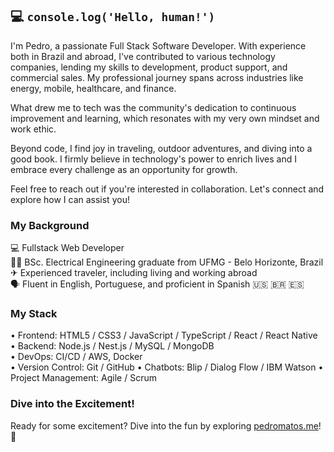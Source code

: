 ## 💻 `console.log('Hello, human!')`

I'm Pedro, a passionate Full Stack Software Developer. With experience both in Brazil and abroad, I've contributed to various technology companies, lending my skills to development, product support, and commercial sales. My professional journey spans across industries like energy, mobile, healthcare, and finance.

What drew me to tech was the community's dedication to continuous improvement and learning, which resonates with my very own mindset and work ethic.

Beyond code, I find joy in traveling, outdoor adventures, and diving into a good book. I firmly believe in technology's power to enrich lives and I embrace every challenge as an opportunity for growth.

Feel free to reach out if you're interested in collaboration. Let's connect and explore how I can assist you!

### My Background

💻 Fullstack Web Developer  
👷🏻 BSc. Electrical Engineering graduate from UFMG - Belo Horizonte, Brazil  
✈ Experienced traveler, including living and working abroad  
🗣 Fluent in English, Portuguese, and proficient in Spanish 🇺🇸 🇧🇷 🇪🇸 

### My Stack

• Frontend: HTML5 / CSS3 / JavaScript / TypeScript / React / React Native  
• Backend: Node.js / Nest.js / MySQL / MongoDB  
• DevOps: CI/CD / AWS, Docker  
• Version Control: Git / GitHub
• Chatbots: Blip / Dialog Flow / IBM Watson
• Project Management: Agile / Scrum

### Dive into the Excitement!

Ready for some excitement? Dive into the fun by exploring [pedromatos.me](https://pedromatos.me)! 🚀






